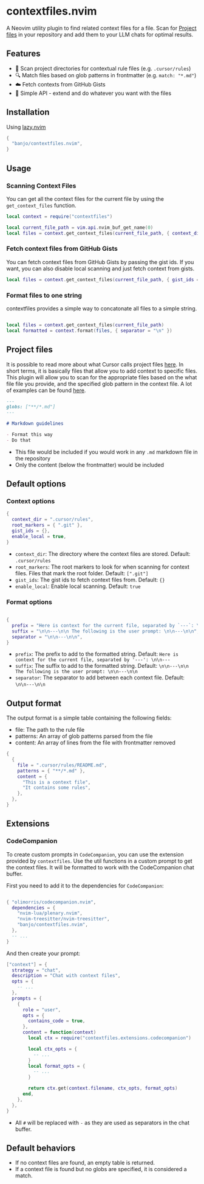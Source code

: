 # contextfiles.nvim

A Neovim utility plugin to find related context files for a file. Scan for [Project files](https://docs.cursor.com/context/rules-for-ai) in your repository and add them to your LLM chats for optimal results.

## Features

- 📁 Scan project directories for contextual rule files (e.g. `.cursor/rules`)
- 🔍 Match files based on glob patterns in frontmatter (e.g. `match: "*.md"`)
- ☁️ Fetch contexts from GitHub Gists
- 🔨 Simple API - extend and do whatever you want with the files

## Installation

Using [lazy.nvim](https://github.com/folke/lazy.nvim)

```lua
{
  "banjo/contextfiles.nvim",
}
```

## Usage

### Scanning Context Files

You can get all the context files for the current file by using the `get_context_files` function.

```lua
local context = require("contextfiles")

local current_file_path = vim.api.nvim_buf_get_name(0)
local files = context.get_context_files(current_file_path, { context_dir = ".cursor/rules" })
```

### Fetch context files from GitHub Gists

You can fetch context files from GitHub Gists by passing the gist ids. If you want, you can also disable local scanning and just fetch context from gists.

```lua
local files = context.get_context_files(current_file_path, { gist_ids = { "<gist_id>" }, enable_local = false })
```

### Format files to one string

contextfiles provides a simple way to concatonate all files to a simple string.

```lua

local files = context.get_context_files(current_file_path)
local formatted = context.format(files, { separator = "\n" })
```

## Project files

It is possible to read more about what Cursor calls project files [here](https://docs.cursor.com/context/rules-for-ai). In short terms, it is basically files that allow you to add context to specific files. This plugin will allow you to scan for the appropriate files based on the what file file you provide, and the specified glob pattern in the context file. A lot of examples can be found [here](https://cursor.directory/rules).

```md
---
globs: ["**/*.md"]
---

# Markdown guidelines

- Format this way
- Do that
```

- This file would be included if you would work in any `.md` markdown file in the repository
- Only the content (below the frontmatter) would be included

## Default options

### Context options

```lua
{
  context_dir = ".cursor/rules",
  root_markers = { ".git" },
  gist_ids = {},
  enable_local = true,
}
```

- `context_dir`: The directory where the context files are stored. Default: `.cursor/rules`
- `root_markers`: The root markers to look for when scanning for context files. Files that mark the root folder. Default: `[".git"]`
- `gist_ids`: The gist ids to fetch context files from. Default: `{}`
- `enable_local`: Enable local scanning. Default: `true`

### Format options

```lua

{
  prefix = "Here is context for the current file, separated by `---`: \n\n---",
  suffix = "\n\n---\n\n The following is the user prompt: \n\n---\n\n",
  separator = "\n\n---\n\n",
}
```

- `prefix`: The prefix to add to the formatted string. Default: `Here is context for the current file, separated by '---': \n\n---`
- `suffix`: The suffix to add to the formatted string. Default: `\n\n---\n\n The following is the user prompt: \n\n---\n\n`
- `separator`: The separator to add between each context file. Default: `\n\n---\n\n`

## Output format

The output format is a simple table containing the following fields:

- file: The path to the rule file
- patterns: An array of glob patterns parsed from the file
- content: An array of lines from the file with frontmatter removed

```lua
{
  {
    file = ".cursor/rules/README.md",
    patterns = { "**/*.md" },
    content = {
      "This is a context file",
      "It contains some rules",
    },
  },
}
```

## Extensions

### CodeCompanion

To create custom prompts in `CodeCompanion`, you can use the extension provided by `contextfiles`. Use the util functions in a custom prompt to get the context files. It will be formatted to work with the CodeCompanion chat buffer.

First you need to add it to the dependencies for `CodeCompanion`:

```lua

{ "olimorris/codecompanion.nvim",
  dependencies = {
    "nvim-lua/plenary.nvim",
    "nvim-treesitter/nvim-treesitter",
    "banjo/contextfiles.nvim",
  },
  -- ...
}
```

And then create your prompt:

```lua
["context"] = {
  strategy = "chat",
  description = "Chat with context files",
  opts = {
    -- ...
  },
  prompts = {
    {
      role = "user",
      opts = {
        contains_code = true,
      },
      content = function(context)
        local ctx = require("contextfiles.extensions.codecompanion")

        local ctx_opts = {
          -- ...
        }
        local format_opts = {
          -- ...
        }

        return ctx.get(context.filename, ctx_opts, format_opts)
      end,
    },
  },
}
```

- All `#` will be replaced with `-` as they are used as separators in the chat buffer.

## Default behaviors

- If no context files are found, an empty table is returned.
- If a context file is found but no globs are specified, it is considered a match.
